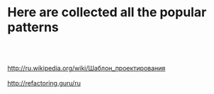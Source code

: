 <h1>Here are collected all the popular patterns</h1>
<br/>
<br/>

<http://ru.wikipedia.org/wiki/Шаблон_проектирования>
<br/>
<br/>
<http://refactoring.guru/ru>
